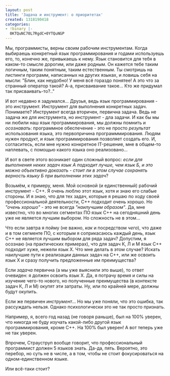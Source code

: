 ```yaml
---
layout: post
title: 'Задача и инструмент: о приоритетах'
created: 1318190418
categories:
- !binary |-
  0KTQuNC70L7RgdC+0YTQuNGP
---
```

<!--break-->
Мы, программисты, верны своим рабочим инструментам. Когда выбираешь конкретный язык программирования и годами используешь его, то, конечно же, привыкаешь к нему. Язык становится для тебя в каком-то смысле дорогим, или даже родным. Он кажется тебе таким логичным, таким понятным, таким естественным. Ты смотришь на листинги программ, написанных на других языках, и ловишь себя на мысли: "Блин, как неудобно! У меня всё гораздо понятее! А это что за странный оператор такой? А-а, присваивание такое... Кто же придумал так присваивать-то?.."

И вот недавно я задумался... Друзья, ведь язык программирования - это инструмент. Инструмент для выполнения конкретных задач. Понимаете? Инструмент всегда вторичен, первична задача. Ведь не задача же для инструмента, но инструмент - дла задачи. И как бы мы ни любили наш язык программирования, мы должны помнить и <em>осознавать</em>: программное обеспечение - это не просто <em>результат</em> использования языка, это первопричина программмирования. Людям нужен продукт, и язык программирования позволяет создать его. И, согласитесь, если мне нужно конкретное IT-решение, мне в общем-то наплевать, с помощью какого языка оно реализовано...

И вот в свете этого возникает один сложный вопрос: <em>если для выполнения неких задач язык А подходит лучше, чем язык Б, и это можно объективно доказать - стоит ли в этом случае сохранять верность языку Б при выполнении этих задач</em>?

Возьмём, к примеру, меня. Мой основной (и единственный) рабочий инструмент - C++. Я очень люблю этот язык, хотя и знаю его слабые стороны. И я знаю, что для тех задач, которые я решаю по ходу своей профессиональной деятельности, C++ подходит очень хорошо. Но <em>"очень хорошо"</em> - это не всегда <em>"наилучшим образом"</em>. Да, мне известно, что во многих сегментах ПО язык C++ на сегодняшний день уже не является лучшим выбором. Но сложность не в этом...

Что если завтра я пойму (не важно, <em>как</em> и посредством <em>чего</em>), что даже и в том сегменте ПО, с которым я соприкасаюсь каждый день, язык C++ не является лучшим выбором для ряда задач? Допустим, я осознаю (на практических примерах), что для задач К, Л и М язык C++ подходит хуже, нежели язык X. Что мне делать в этом случае? Искать наилучшие пути к реализации данных задач на C++, или же освоить язык X и сразу получить предложенные им преимущества?

Если <em>задача</em> первична (а мы уже выяснили это выше), то ответ очевиден: я должен освоить язык X. Да, я потрачу время и силы на изучение чего-то нового, но полученные преимущества (в контексте задач К, Л и М) окупят эти затраты. Ну, или по крайней мере, должны будут окупить.

Если же первичен <em>инструмент</em>... Но мы уже поняли, что это ошибка, так рассуждать нельзя. Однако психологически это не так просто признать.

Например, я, всего год назад (не говоря раньше), был на 100% уверен, что никогда не буду изучать какой-либо другой язык программирования, кроме C++. На 100% был уверен! А вот теперь уже не так уверен.

Впрочем, Страуструп вообще говорит, что профессиональный программист должен 5 языков знать. Да-да, пять. Вероятно, это перебор, но суть не в числе, а в том, чтобы не стоит фокусироваться на одном-единственном языке.

Или всё-таки стоит?
